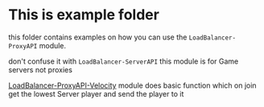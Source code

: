 # This is example folder
this folder contains examples on how you can use the
`LoadBalancer-ProxyAPI` module.

don't confuse it with `LoadBalancer-ServerAPI` this module is for Game servers not proxies

[LoadBalancer-ProxyAPI-Velocity](https://github.com/GloMC/LoadBalancer/tree/main/examples/LoadBalancer-ProxyAPI-Velocity) module does basic function which on join
get the lowest Server player and send the player to it 
